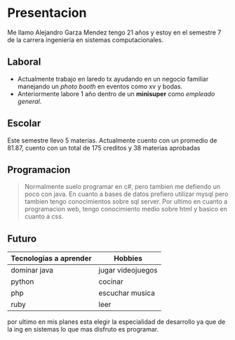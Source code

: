 # Presentacion
Me llamo Alejandro Garza Mendez tengo 21 años y estoy en el semestre 7 de la carrera ingenieria en sistemas computacionales. <br>
## Laboral
- Actualmente trabajo en laredo tx ayudando en un negocio familiar manejando un  *photo booth* en eventos como xv y bodas.
- Anteriormente labore 1 año dentro de un **minisuper** como *empleado general*.

## Escolar
Este semestre llevo 5 materias. Actualmente cuento con un promedio de 81.87, cuento con un total de 175 creditos y 38 materias aprobadas
    
## Programacion
>Normalmente suelo programar en c#, pero tambien me defiendo un poco con java.
En cuanto a bases de datos prefiero utilizar mysql pero tambien tengo conocimientos sobre sql server.
Por ultimo en cuanto a programacion web, tengo conocimiento medio sobre html y basico en cuanto a css.

## Futuro

|Tecnologias a aprender|Hobbies|
|--------|--------|
|    dominar java  |    jugar videojuegos    |
|    python |    cocinar    |
|    php |    escuchar musica    |
|    ruby |    leer    |


por ultimo en mis planes esta elegir la especialidad de desarrollo ya que de la ing en sistemas lo que mas disfruto es programar.